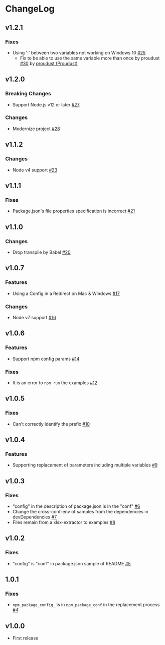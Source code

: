 # ChangeLog

## v1.2.1

### Fixes

- Using ':' between two variables not working on Windows 10 [#25](https://github.com/akabekobeko/npm-cross-conf-env/issues/25)
  - Fix to be able to use the same variable more than once by proudust [#30](https://github.com/akabekobeko/npm-cross-conf-env/pull/30) by [proudust (Proudust)](https://github.com/proudust)

## v1.2.0

### Breaking Changes

- Support Node.js v12 or later [#27](https://github.com/akabekobeko/npm-cross-conf-env/issues/27)

### Changes

- Modernize project [#28](https://github.com/akabekobeko/npm-cross-conf-env/issues/28)

## v1.1.2

### Changes

- Node v4 support [#23](https://github.com/akabekobeko/npm-cross-conf-env/issues/23)

## v1.1.1

### Fixes

- Package.json's file properties specification is incorrect [#21](https://github.com/akabekobeko/npm-cross-conf-env/issues/21)

## v1.1.0

### Changes

- Drop transpile by Babel [#20](https://github.com/akabekobeko/npm-cross-conf-env/issues/20)

## v1.0.7

### Features

- Using a Config in a Redirect on Mac & Windows [#17](https://github.com/akabekobeko/npm-cross-conf-env/issues/17)

### Changes

- Node v7 support [#16](https://github.com/akabekobeko/npm-cross-conf-env/issues/16)

## v1.0.6

### Features

- Support npm config params [#14](https://github.com/akabekobeko/npm-cross-conf-env/issues/14)

### Fixes

- It is an error to `npm run` the examples [#12](https://github.com/akabekobeko/npm-cross-conf-env/issues/12)

## v1.0.5

### Fixes

- Can't correctly identify the prefix [#10](https://github.com/akabekobeko/npm-cross-conf-env/issues/10)

## v1.0.4

### Features

- Supporting replacement of parameters including multiple variables [#9](https://github.com/akabekobeko/npm-cross-conf-env/issues/9)

## v1.0.3

### Fixes

- "config" in the description of package.json is in the "conf" [#6](https://github.com/akabekobeko/npm-cross-conf-env/issues/6)
- Change the cross-conf-env of samples from the dependencies in devDependencies [#7](https://github.com/akabekobeko/npm-cross-conf-env/issues/7)
- Files remain from a xlsx-extractor to examples [#8](https://github.com/akabekobeko/npm-cross-conf-env/issues/8)

## v1.0.2

### Fixes

- "config" is "conf" in package.json sample of README [#5](https://github.com/akabekobeko/npm-cross-conf-env/issues/5)

## 1.0.1

### Fixes

- `npm_package_config_` is in `npm_package_conf` in the replacement process [#4](https://github.com/akabekobeko/npm-cross-conf-env/issues/4)

## v1.0.0

- First release
